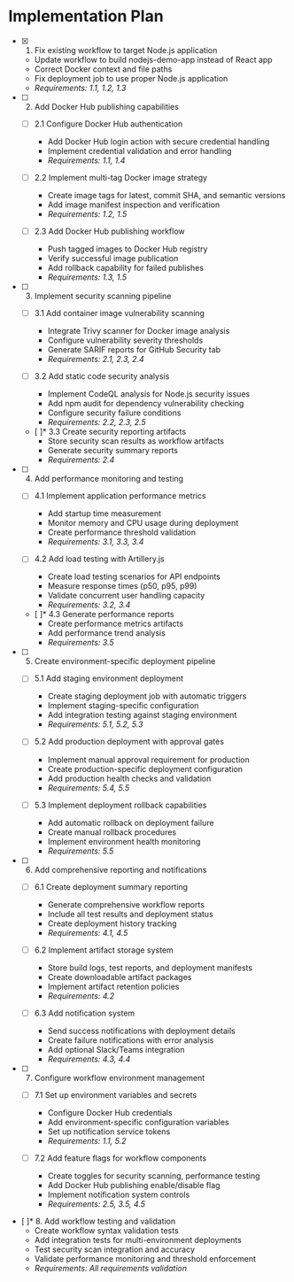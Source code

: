 # Implementation Plan

- [x] 1. Fix existing workflow to target Node.js application



  - Update workflow to build nodejs-demo-app instead of React app
  - Correct Docker context and file paths
  - Fix deployment job to use proper Node.js application
  - _Requirements: 1.1, 1.2, 1.3_

- [ ] 2. Add Docker Hub publishing capabilities
  - [ ] 2.1 Configure Docker Hub authentication
    - Add Docker Hub login action with secure credential handling
    - Implement credential validation and error handling
    - _Requirements: 1.1, 1.4_
  
  - [ ] 2.2 Implement multi-tag Docker image strategy
    - Create image tags for latest, commit SHA, and semantic versions
    - Add image manifest inspection and verification
    - _Requirements: 1.2, 1.5_
  
  - [ ] 2.3 Add Docker Hub publishing workflow
    - Push tagged images to Docker Hub registry
    - Verify successful image publication
    - Add rollback capability for failed publishes
    - _Requirements: 1.3, 1.5_

- [ ] 3. Implement security scanning pipeline
  - [ ] 3.1 Add container image vulnerability scanning
    - Integrate Trivy scanner for Docker image analysis
    - Configure vulnerability severity thresholds
    - Generate SARIF reports for GitHub Security tab
    - _Requirements: 2.1, 2.3, 2.4_
  
  - [ ] 3.2 Add static code security analysis
    - Implement CodeQL analysis for Node.js security issues
    - Add npm audit for dependency vulnerability checking
    - Configure security failure conditions
    - _Requirements: 2.2, 2.3, 2.5_
  
  - [ ]* 3.3 Create security reporting artifacts
    - Store security scan results as workflow artifacts
    - Generate security summary reports
    - _Requirements: 2.4_

- [ ] 4. Add performance monitoring and testing
  - [ ] 4.1 Implement application performance metrics
    - Add startup time measurement
    - Monitor memory and CPU usage during deployment
    - Create performance threshold validation
    - _Requirements: 3.1, 3.3, 3.4_
  
  - [ ] 4.2 Add load testing with Artillery.js
    - Create load testing scenarios for API endpoints
    - Measure response times (p50, p95, p99)
    - Validate concurrent user handling capacity
    - _Requirements: 3.2, 3.4_
  
  - [ ]* 4.3 Generate performance reports
    - Create performance metrics artifacts
    - Add performance trend analysis
    - _Requirements: 3.5_

- [ ] 5. Create environment-specific deployment pipeline
  - [ ] 5.1 Add staging environment deployment
    - Create staging deployment job with automatic triggers
    - Implement staging-specific configuration
    - Add integration testing against staging environment
    - _Requirements: 5.1, 5.2, 5.3_
  
  - [ ] 5.2 Add production deployment with approval gates
    - Implement manual approval requirement for production
    - Create production-specific deployment configuration
    - Add production health checks and validation
    - _Requirements: 5.4, 5.5_
  
  - [ ] 5.3 Implement deployment rollback capabilities
    - Add automatic rollback on deployment failure
    - Create manual rollback procedures
    - Implement environment health monitoring
    - _Requirements: 5.5_

- [ ] 6. Add comprehensive reporting and notifications
  - [ ] 6.1 Create deployment summary reporting
    - Generate comprehensive workflow reports
    - Include all test results and deployment status
    - Create deployment history tracking
    - _Requirements: 4.1, 4.5_
  
  - [ ] 6.2 Implement artifact storage system
    - Store build logs, test reports, and deployment manifests
    - Create downloadable artifact packages
    - Implement artifact retention policies
    - _Requirements: 4.2_
  
  - [ ] 6.3 Add notification system
    - Send success notifications with deployment details
    - Create failure notifications with error analysis
    - Add optional Slack/Teams integration
    - _Requirements: 4.3, 4.4_

- [ ] 7. Configure workflow environment management
  - [ ] 7.1 Set up environment variables and secrets
    - Configure Docker Hub credentials
    - Add environment-specific configuration variables
    - Set up notification service tokens
    - _Requirements: 1.1, 5.2_
  
  - [ ] 7.2 Add feature flags for workflow components
    - Create toggles for security scanning, performance testing
    - Add Docker Hub publishing enable/disable flag
    - Implement notification system controls
    - _Requirements: 2.5, 3.5, 4.5_

- [ ]* 8. Add workflow testing and validation
  - Create workflow syntax validation tests
  - Add integration tests for multi-environment deployments
  - Test security scan integration and accuracy
  - Validate performance monitoring and threshold enforcement
  - _Requirements: All requirements validation_
